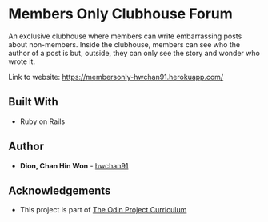 # Members Only Clubhouse Forum

An exclusive clubhouse where members can write embarrassing posts about non-members. Inside the clubhouse, members can see who the author of a post is but, outside, they can only see the story and wonder who wrote it.

Link to website: https://membersonly-hwchan91.herokuapp.com/


## Built With

* Ruby on Rails


## Author

* **Dion, Chan Hin Won** -  [hwchan91](https://github.com/hwchan91)


## Acknowledgements

* This project is part of [The Odin Project Curriculum](https://www.theodinproject.com/courses/ruby-on-rails/lessons/authentication)
